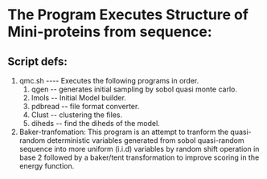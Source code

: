 # The Program Executes Structure of Mini-proteins from sequence:

## Script defs:

1. qmc.sh ---- Executes the following programs in order.
	1. qgen -- generates initial sampling by sobol quasi monte carlo.
	2. lmols -- Initial Model builder.
	3. pdbread -- file format converter.
	4. Clust -- clustering the files.
	5. diheds -- find the diheds of the model.
2. Baker-tranfomation:
    This program is an attempt to tranform the quasi-random deterministic variables generated from sobol quasi-random sequence into more uniform (i.i.d) variables by random shift operation in base 2 followed by a baker/tent transformation to improve scoring in the energy function.  
